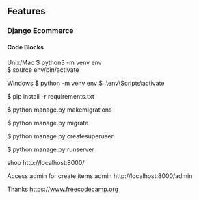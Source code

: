 ## Features

### Django Ecommerce

#### Code Blocks

Unix/Mac
$ python3 -m venv env   
$ source env/bin/activate

Windows
$ python -m venv env
$ .\env\Scripts\activate

$ pip install -r requirements.txt

$ python manage.py makemigrations

$ python manage.py migrate

$ python manage.py createsuperuser

$ python manage.py runserver 

shop http://localhost:8000/

Access admin for create items
admin http://localhost:8000/admin

Thanks https://www.freecodecamp.org
